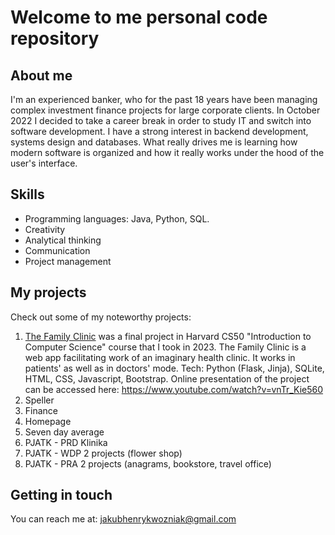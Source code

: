 # Welcome to me personal code repository
## About me
I'm an experienced banker, who for the past 18 years have been managing complex investment finance projects for large corporate clients. 
In October 2022 I decided to take a career break in order to study IT and switch into software development. I have a strong interest in backend development, systems design and databases. 
What really drives me is learning how modern software is organized and how it really works under the hood of the user's interface.

## Skills
- Programming languages: Java, Python, SQL.
- Creativity
- Analytical thinking
- Communication
- Project management

## My projects
Check out some of my noteworthy projects:
1. [The Family Clinic](https://github.com/jhwozniak/Harvard-CS50/tree/main/project) was a final project in Harvard CS50 "Introduction to Computer Science" course that I took in 2023.  The Family Clinic is a web app facilitating work of an imaginary health clinic. It works in patients' as well as in doctors' mode. Tech: Python (Flask, Jinja), SQLite, HTML, CSS, Javascript, Bootstrap. Online presentation of the project can be accessed here: https://www.youtube.com/watch?v=vnTr_Kie560  
2. Speller
3. Finance
4. Homepage
5. Seven day average
6. PJATK - PRD Klinika
7. PJATK - WDP 2 projects (flower shop)
8. PJATK - PRA 2 projects (anagrams, bookstore, travel office)


## Getting in touch
You can reach me at: jakubhenrykwozniak@gmail.com




